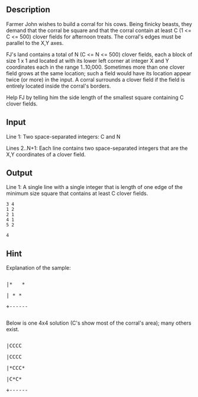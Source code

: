 <h2>Description</h2><p>Farmer John wishes to build a corral for his cows. Being finicky beasts, they demand that the corral be square and that the corral contain at least C (1 &lt;= C &lt;= 500) clover fields for afternoon treats. The corral's edges must be parallel to the X,Y axes.</p><p>FJ's land contains a total of N (C &lt;= N &lt;= 500) clover fields, each a block of size 1 x 1 and located at with its lower left corner at integer X and Y coordinates each in the range 1..10,000. Sometimes more than one clover field grows at the same location; such a field would have its location appear twice (or more) in the input. A corral surrounds a clover field if the field is entirely located inside the corral's borders.</p><p>Help FJ by telling him the side length of the smallest square containing C clover fields.</p><h2>Input</h2><p>Line 1: Two space-separated integers: C and N</p><p>Lines 2..N+1: Each line contains two space-separated integers that are the X,Y coordinates of a clover field.</p><h2>Output</h2><p>Line 1: A single line with a single integer that is length of one edge of the minimum size square that contains at least C clover fields.</p>

<pre><code class="language-input1">3 4
1 2
2 1
4 1
5 2</code></pre>

<pre><code class="language-output1">4</code></pre>

<h2>Hint</h2><p>Explanation of the sample:</p><p><pre><p>|*   *
</p><p>| * *
</p><p>+------</p></pre>Below is one 4x4 solution (C's show most of the corral's area); many others exist.</p><p><pre><p>|CCCC
</p><p>|CCCC
</p><p>|*CCC*
</p><p>|C*C*
</p><p>+------</p></pre></p>
